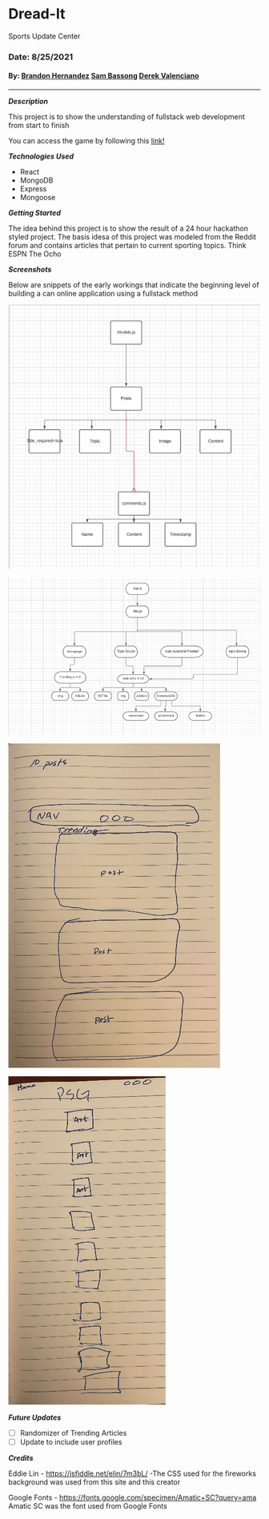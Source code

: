 # Dread-It

Sports Update Center

### Date: 8/25/2021

#### By: [Brandon Hernandez](https://github.com/brandonhernandez123) [Sam Bassong](https://github.com/sbassong) [Derek Valenciano](https://github.com/dvalenciano)

---

**_Description_**

This project is to show the understanding of fullstack web development from start to finish

You can access the game by following this [link!]()

**_Technologies Used_**

- React
- MongoDB
- Express
- Mongoose

**_Getting Started_**

The idea behind this project is to show the result of a 24 hour hackathon styled project. The basis idesa of this project was modeled from the Reddit forum and contains articles that pertain to current sporting topics. Think ESPN The Ocho

**_Screenshots_**

Below are snippets of the early workings that indicate the beginning level of building a can online application using a fullstack method

![Entity Relationship Diagram](ERD.png)

![Component Hiearchy Diagram](HAD.png)

![Mock Up Main](Main_Component.png)

![Mock Up Post](Post.png)

**_Future Updates_**

- [ ] Randomizer of Trending Articles
- [ ] Update to include user profiles

**_Credits_**

Eddie Lin - https://jsfiddle.net/elin/7m3bL/
-The CSS used for the fireworks background was used from this site and this creator

Google Fonts - https://fonts.google.com/specimen/Amatic+SC?query=ama
Amatic SC was the font used from Google Fonts
